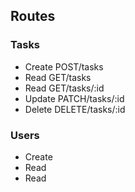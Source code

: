 
## Routes

### Tasks
- Create POST/tasks
- Read GET/tasks
- Read GET/tasks/:id
- Update PATCH/tasks/:id
- Delete DELETE/tasks/:id

### Users
- Create
- Read
- Read


